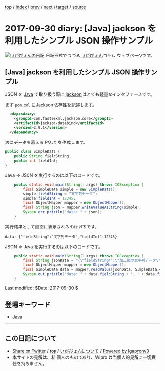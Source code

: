 [top](../index.html) 
 / [index](index.html) 
 / [prev](ig170929.html) 
 / [next](ig171004.html) 
 / [target](http://www.igapyon.jp/igapyon/diary/2017/ig170930.html) 
 / [source](https://github.com/igapyon/diary/blob/master/2017/ig170930.src.md) 

2017-09-30 diary: [Java] jackson を利用したシンプル JSON 操作サンプル
=====================================================================================================
[![いがぴょんの日記](http://www.igapyon.jp/igapyon/diary/images/iga200306s.jpg "いがぴょん")](http://www.igapyon.jp/igapyon/diary/memo/memoigapyon.html) 日記形式でつづる [いがぴょん](http://www.igapyon.jp/igapyon/diary/memo/memoigapyon.html)コラム ウェブページです。

## [Java] jackson を利用したシンプル JSON 操作サンプル

JSON を [Java](../keyword/java.html) で取り扱う際に [jackson](https://github.com/FasterXML/jackson) はとても軽量なインタフェースです。

まず `pom.xml` にJackson 依存性を記述します。

```xml
  <dependency>
    <groupId>com.fasterxml.jackson.core</groupId>
    <artifactId>jackson-databind</artifactId>
    <version>2.9.1</version>
  </dependency>
```

次にデータを蓄える POJO を作成します。

```java
public class SimpleData {
    public String fieldString;
    public int fieldInt;
}
```

Java => JSON を実行するのは以下のコードです。

```java
    public static void main(String[] args) throws IOException {
        final SimpleData simple = new SimpleData();
        simple.fieldString = "文字列データ";
        simple.fieldInt = 12345;
        final ObjectMapper mapper = new ObjectMapper();
        final String json = mapper.writeValueAsString(simple);
        System.err.println("data: " + json);
    }
```

実行結果として画面に表示されるのは以下です。

```
data: {"fieldString":"文字列データ","fieldInt":12345}
```

JSON => Java を実行するのは以下のコードです。

```java
    public static void main(String[] args) throws IOException {
        final String jsonData = "{\"fieldString\":\"加工後の文字列データ\",\"fieldInt\":23456}";
        final ObjectMapper mapper = new ObjectMapper();
        final SimpleData data = mapper.readValue(jsonData, SimpleData.class);
        System.out.println("data: " + data.fieldString + ", " + data.fieldInt);
    }
```

Last modified: $Date: 2017-09-30 $

## 登場キーワード

* [Java](../keyword/java.html)

----------------------------------------------------------------------------------------------------

## この日記について

* [Share on Twitter](https://twitter.com/intent/tweet?hashtags=igapyon%2Cdiary%2C%E3%81%84%E3%81%8C%E3%81%B4%E3%82%87%E3%82%93%2CJava&text=%5BJava%5D+jackson+%E3%82%92%E5%88%A9%E7%94%A8%E3%81%97%E3%81%9F%E3%82%B7%E3%83%B3%E3%83%97%E3%83%AB+JSON+%E6%93%8D%E4%BD%9C%E3%82%B5%E3%83%B3%E3%83%97%E3%83%AB&url=http%3A%2F%2Fwww.igapyon.jp%2Figapyon%2Fdiary%2F2017%2Fig170930.html) / [top](../index.html) / [いがぴょんについて](http://www.igapyon.jp/igapyon/diary/memo/memoigapyon.html) / [Powered by Igapyonv3](https://github.com/igapyon/igapyonv3)
* 本サイトの見解は、私 個人のものであり、Wipro は当個人的見解に一切責任を持ちません。 
